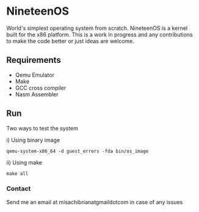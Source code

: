 # NineteenOS
World's simplest operating system from scratch. 
NineteenOS is a kernel built for the x86 platform. This is a work in progress and any contributions to make the code better or just ideas are welcome.

## Requirements
- Qemu Emulator
- Make
- GCC cross compiler
- Nasm Assembler

## Run
Two ways to test the system

i) Using binary image
```
qemu-system-x86_64 -d guest_errors -fda bin/os_image
```

ii) Using make
```
make all
```

### Contact
Send me an email at misachibrianatgmaildotcom in case of any issues
